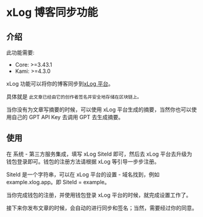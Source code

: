 # xLog 博客同步功能

## 介绍

此功能需要:

- Core: >=3.43.1
- Kami: >=4.3.0

xLog 功能可以将你的博客同步到[xLog 平台](https://xlog.app/)。

具体就是 `此文章已经由它的创作者签名并安全地存储在区块链上。`

当你没有为文章写摘要的时候，可以使用 xLog 平台生成的摘要，当然你也可以使用自己的 GPT API Key 去调用 GPT 去生成摘要。

## 使用

在 系统 - 第三方服务集成，填写 xLog SiteId 即可，然后去 xLog 平台去升级为钱包登录即可。钱包的注册方法请根据 xLog 等引导一步步注册。

SiteId 是一个字符串，可以在 xLog 平台的设置 - 域名找到，例如 example.xlog.app。即 SiteId = example。

当你完成钱包的注册，并使用钱包登录 xLog 平台的时候，就完成设置工作了。

接下来你发布文章的时候，会自动的进行同步和签名；当然，需要经过你的同意。

